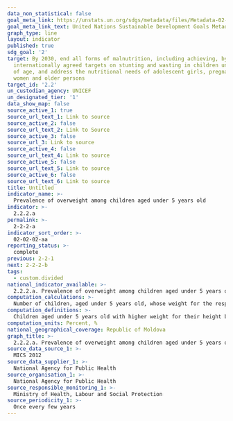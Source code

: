 ```yaml
---
data_non_statistical: false
goal_meta_link: https://unstats.un.org/sdgs/metadata/files/Metadata-02-02-02a.pdf
goal_meta_link_text: United Nations Sustainable Development Goals Metadata (pdf 232kB)
graph_type: line
layout: indicator
published: true
sdg_goal: '2'
target: By 2030, end all forms of malnutrition, including achieving, by 2025, the
  internationally agreed targets on stunting and wasting in children under 5 years
  of age, and address the nutritional needs of adolescent girls, pregnant and lactating
  women and older persons
target_id: '2.2'
un_custodian_agency: UNICEF
un_designated_tier: '1'
data_show_map: false
source_active_1: true
source_url_text_1: Link to source
source_active_2: false
source_url_text_2: Link to Source
source_active_3: false
source_url_3: Link to source
source_active_4: false
source_url_text_4: Link to source
source_active_5: false
source_url_text_5: Link to source
source_active_6: false
source_url_text_6: Link to source
title: Untitled
indicator_name: >-
  Prevalence of overweight among children aged under 5 years old
indicator: >-
  2.2.2.a
permalink: >-
  2-2-2-a
indicator_sort_order: >-
  02-02-02-aa
reporting_status: >-
  complete
previous: 2-2-1
next: 2-2-2-b
tags:
  - custom.divided
national_indicator_available: >-
  2.2.2.a. Prevalence of overweight among children aged under 5 years old
computation_calculations: >-
  Number of children, aged under 5 years old, whose weight for the respective age is higher by two standard deviations from the median for the reference population, out of the total number of children aged under 5 years old.
computation_definitions: >-
  Children aged under 5 years old with higher weight for their height by two standard deviations from the median for the reference population, are considered to be overweight. The indicator is estimated based on the standardised methodology using the WHO Child Growth Standards.
computation_units: Percent, %
national_geographical_coverage: Republic of Moldova
graph_title: >-
  2.2.2.a. Prevalence of overweight among children aged under 5 years old
source_data_source_1: >-
  MICS 2012
source_data_supplier_1: >-
  National Agency for Public Health
source_organisation_1: >-
  National Agency for Public Health
source_responsible_monitoring_1: >-
  Ministry of Health, Labour and Social Protection
source_periodicity_1: >-
  Once every few years
---
```

